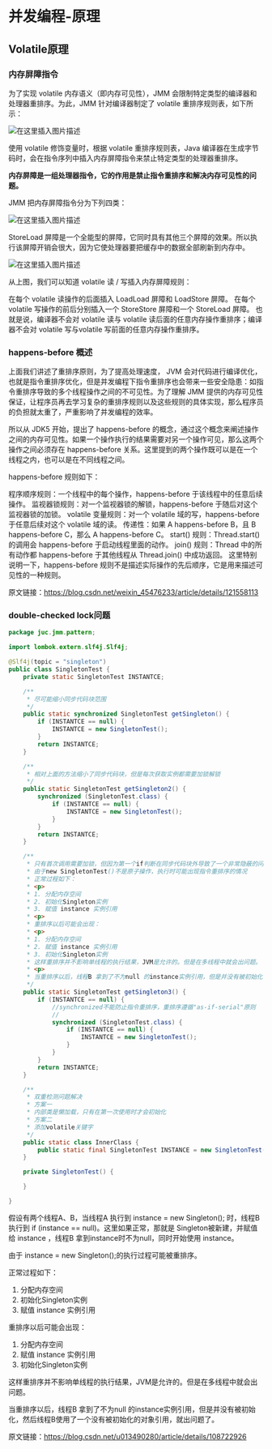# 并发编程-原理

## Volatile原理

### 内存屏障指令

为了实现 volatile 内存语义（即内存可见性），JMM 会限制特定类型的编译器和处理器重排序。为此，JMM 针对编译器制定了 volatile 重排序规则表，如下所示：

![在这里插入图片描述](https://img-blog.csdnimg.cn/ab7f14de806c48ffb73dcacbe62c3683.png)

使用 volatile 修饰变量时，根据 volatile 重排序规则表，Java 编译器在生成字节码时，会在指令序列中插入内存屏障指令来禁止特定类型的处理器重排序。

**内存屏障是一组处理器指令，它的作用是禁止指令重排序和解决内存可见性的问题。**

JMM 把内存屏障指令分为下列四类：

![在这里插入图片描述](https://img-blog.csdnimg.cn/5001ab2425d448a8b83e532e40868a51.png)

StoreLoad 屏障是一个全能型的屏障，它同时具有其他三个屏障的效果。所以执行该屏障开销会很大，因为它使处理器要把缓存中的数据全部刷新到内存中。

![在这里插入图片描述](https://img-blog.csdnimg.cn/8dbeef0aef90405b953d426e98f2dcfd.png)

从上图，我们可以知道 volatile 读 / 写插入内存屏障规则：

在每个 volatile 读操作的后面插入 LoadLoad 屏障和 LoadStore 屏障。
在每个 volatile 写操作的前后分别插入一个 StoreStore 屏障和一个 StoreLoad 屏障。
也就是说，编译器不会对 volatile 读与 volatile 读后面的任意内存操作重排序；编译器不会对 volatile 写与volatile 写前面的任意内存操作重排序。

### happens-before 概述

上面我们讲述了重排序原则，为了提高处理速度， JVM 会对代码进行编译优化，也就是指令重排序优化，但是并发编程下指令重排序也会带来一些安全隐患：如指令重排序导致的多个线程操作之间的不可见性。为了理解 JMM 提供的内存可见性保证，让程序员再去学习复杂的重排序规则以及这些规则的具体实现，那么程序员的负担就太重了，严重影响了并发编程的效率。

所以从 JDK5 开始，提出了 happens-before 的概念，通过这个概念来阐述操作之间的内存可见性。如果一个操作执行的结果需要对另一个操作可见，那么这两个操作之间必须存在 happens-before 关系。这里提到的两个操作既可以是在一个线程之内，也可以是在不同线程之间。

happens-before 规则如下：

程序顺序规则：一个线程中的每个操作，happens-before 于该线程中的任意后续操作。
监视器锁规则：对一个监视器锁的解锁，happens-before 于随后对这个监视器锁的加锁。
volatile 变量规则：对一个 volatile 域的写，happens-before 于任意后续对这个 volatile 域的读。
传递性：如果 A happens-before B，且 B happens-before C，那么 A happens-before C。
start() 规则：Thread.start() 的调用会 happens-before 于启动线程里面的动作。
join() 规则：Thread 中的所有动作都 happens-before 于其他线程从 Thread.join() 中成功返回。
这里特别说明一下，happens-before 规则不是描述实际操作的先后顺序，它是用来描述可见性的一种规则。

原文链接：https://blog.csdn.net/weixin_45476233/article/details/121558113



### double-checked lock问题

```java
package juc.jmm.pattern;

import lombok.extern.slf4j.Slf4j;

@Slf4j(topic = "singleton")
public class SingletonTest {
    private static SingletonTest INSTANTCE;

    /**
     * 尽可能缩小同步代码块范围
     */
    public static synchronized SingletonTest getSingleton() {
        if (INSTANTCE == null) {
            INSTANTCE = new SingletonTest();
        }
        return INSTANTCE;
    }

    /**
     * 相对上面的方法缩小了同步代码块，但是每次获取实例都需要加锁解锁
     */
    public static SingletonTest getSingleton2() {
        synchronized (SingletonTest.class) {
            if (INSTANTCE == null) {
                INSTANTCE = new SingletonTest();
            }
        }
        return INSTANTCE;
    }

    /**
     * 只有首次调用需要加锁，但因为第一个if判断在同步代码块外导致了一个非常隐蔽的问题，
     * 由于new SingletonTest()不是原子操作，执行时可能出现指令重排序的情况
     * 正常过程如下：
     * <p>
     * 1. 分配内存空间
     * 2. 初始化Singleton实例
     * 3. 赋值 instance 实例引用
     * <p>
     * 重排序以后可能会出现：
     * <p>
     * 1. 分配内存空间
     * 2. 赋值 instance 实例引用
     * 3. 初始化Singleton实例
     * 这样重排序并不影响单线程的执行结果，JVM是允许的。但是在多线程中就会出问题。
     * <p>
     * 当重排序以后，线程B 拿到了不为null 的instance实例引用，但是并没有被初始化，然后线程B使用了一个没有被初始化的对象引用，就出问题了。
     */
    public static SingletonTest getSingleton3() {
        if (INSTANTCE == null) {
            //synchronized不能防止指令重排序，重排序遵循"as-if-serial"原则
            //
            synchronized (SingletonTest.class) {
                if (INSTANTCE == null) {
                    INSTANTCE = new SingletonTest();
                }
            }
        }
        return INSTANTCE;
    }

    /**
     * 双重检测问题解决
     * 方案一
     * 内部类是懒加载，只有在第一次使用时才会初始化
     * 方案二
     * 添加volatile关键字
     */
    public static class InnerClass {
        public static final SingletonTest INSTANCE = new SingletonTest();
    }

    private SingletonTest() {

    }

}

```



假设有两个线程A、B，当线程A 执行到 instance = new Singleton(); 时，线程B执行到 if (instance == null)。这里如果正常，那就是 Singleton被新建，并赋值给 instance ，线程B 拿到instance时不为null，同时开始使用 instance。

由于 instance = new Singleton();的执行过程可能被重排序。

正常过程如下：

1. 分配内存空间
2. 初始化Singleton实例
3. 赋值 instance 实例引用

重排序以后可能会出现：

1. 分配内存空间
2. 赋值 instance 实例引用
3. 初始化Singleton实例

这样重排序并不影响单线程的执行结果，JVM是允许的。但是在多线程中就会出问题。

当重排序以后，线程B 拿到了不为null 的instance实例引用，但是并没有被初始化，然后线程B使用了一个没有被初始化的对象引用，就出问题了。

原文链接：https://blog.csdn.net/u013490280/article/details/108722926